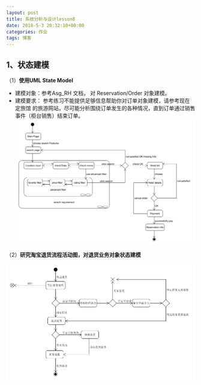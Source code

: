```yaml
---
layout: post
title: 系统分析与设计lesson8
date: 2018-5-3 20:32:10+00:00
categories: 作业
tags: 博客
---
```



## 1、状态建模  
（1）**使用UML State Model**
   * 建模对象：参考Asg_RH 文档， 对 Reservation/Order 对象建模。
   * 建模要求： 参考练习不能提供足够信息帮助你对订单对象建模，请参考现在 定旅馆 的旅游网站，尽可能分析围绕订单发生的各种情况，直到订单通过销售事件（柜台销售）结束订单。
![Alt text](https://raw.githubusercontent.com/CWmaxwell/test_git2/master/picture/hw5/1.png)

（2）**研究淘宝退货流程活动图，对退货业务对象状态建模**

![Alt text](https://raw.githubusercontent.com/CWmaxwell/test_git2/master/picture/hw5/2.png)






